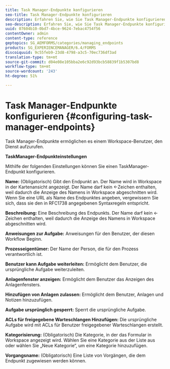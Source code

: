 ```yaml
---
title: Task Manager-Endpunkte konfigurieren
seo-title: Task Manager-Endpunkte konfigurieren
description: Erfahren Sie, wie Sie Task Manager-Endpunkte konfigurieren.
seo-description: Erfahren Sie, wie Sie Task Manager-Endpunkte konfigurieren.
uuid: 07604b10-0bd7-4bce-9624-7ebac4754f56
contentOwner: admin
content-type: reference
geptopics: SG_AEMFORMS/categories/managing_endpoints
products: SG_EXPERIENCEMANAGER/6.4/FORMS
discoiquuid: 9c55feb9-23d8-4798-a3c5-70ec736df3ad
translation-type: tm+mt
source-git-commit: d04e08e105bba2e6c92d93bcb58839f1b5307bd8
workflow-type: tm+mt
source-wordcount: '243'
ht-degree: 51%

---
```



# Task Manager-Endpunkte konfigurieren {#configuring-task-manager-endpoints}

Task Manager-Endpunkte ermöglichen es einem Workspace-Benutzer, den Dienst aufzurufen.

**TaskManager-Endpunkteinstellungen**

Mithilfe der folgenden Einstellungen können Sie einen TaskManager-Endpunkt konfigurieren.

**Name:** (Obligatorisch) Gibt den Endpunkt an. Der Name wird in Workspace in der Kartenansicht angezeigt. Der Name darf kein &lt;-Zeichen enthalten, weil dadurch die Anzeige des Namens in Workspace abgeschnitten wird. Wenn Sie eine URL als Name des Endpunktes angeben, vergewissern Sie sich, dass sie den in RFC1738 angegebenen Syntaxregeln entspricht.

**Beschreibung:** Eine Beschreibung des Endpunkts. Der Name darf kein &lt;-Zeichen enthalten, weil dadurch die Anzeige des Namens in Workspace abgeschnitten wird.

**Anweisungen zur Aufgabe:** Anweisungen für den Benutzer, der diesen Workflow Beginn.

**Prozesseigentümer:** Der Name der Person, die für den Prozess verantwortlich ist.

**Benutzer kann Aufgabe weiterleiten:** Ermöglicht dem Benutzer, die ursprüngliche Aufgabe weiterzuleiten.

**Anlagenfenster anzeigen:** Ermöglicht dem Benutzer das Anzeigen des Anlagenfensters.

**Hinzufügen von Anlagen zulassen:** Ermöglicht dem Benutzer, Anlagen und Notizen hinzuzufügen.

**Aufgabe ursprünglich gesperrt:** Sperrt die ursprüngliche Aufgabe.

**ACLs für freigegebene Warteschlangen Hinzufügen:** Die ursprüngliche Aufgabe wird mit ACLs für Benutzer freigegebener Warteschlangen erstellt.

**Kategorisierung:** (Obligatorisch) Die Kategorie, in der das Formular in Workspace angezeigt wird. Wählen Sie eine Kategorie aus der Liste aus oder wählen Sie „Neue Kategorie“, um eine Kategorie hinzuzufügen.

**Vorgangsname:** (Obligatorisch) Eine Liste von Vorgängen, die dem Endpunkt zugewiesen werden können.
